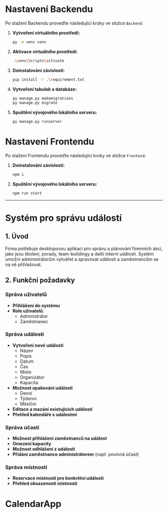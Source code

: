 # Nastavení Backendu

Po stažení Backendu proveďte následující kroky ve složce `Backend`:

1.  **Vytvoření virtuálního prostředí:**

    ```bash
    py -m venv venv
    ```

2.  **Aktivace virtuálního prostředí:**

    ```bash
    .\venv\Scripts\activate
    ```

3.  **Doinstalování závislostí:**

    ```bash
    pip install -r .\requirement.txt
    ```

4.  **Vytvoření tabulek a databáze:**

    ```bash
    py manage.py makemigrations
    py manage.py migrate
    ```

5.  **Spuštění vývojového lokálního serveru:**

    ```bash
    py manage.py runserver
    ```

# Nastavení Frontendu

Po stažení Frontendu proveďte následující kroky ve složce `Frontend`:

1.  **Doinstalování závislostí:**

    ```bash
    npm i
    ```

2.  **Spuštění vývojového lokálního serveru:**

    ```bash
    npm run start
    ```

---

# Systém pro správu událostí

## 1. Úvod
Firma potřebuje desktopovou aplikaci pro správu a plánování firemních akcí, jako jsou školení, porady, team-buildingy a další interní události. Systém umožní administrátorům vytvářet a spravovat události a zaměstnancům se na ně přihlašovat.

## 2. Funkční požadavky

### Správa uživatelů
- **Přihlášení do systému**
- **Role uživatelů**:
  - Administrátor
  - Zaměstnanec

### Správa událostí
- **Vytvoření nové události**  
  - Název  
  - Popis  
  - Datum  
  - Čas  
  - Místo  
  - Organizátor  
  - Kapacita  
- **Možnost opakování události**  
  - Denní  
  - Týdenní  
  - Měsíční  
- **Editace a mazání existujících událostí**
- **Přehled kalendáře s událostmi**

### Správa účasti
- **Možnost přihlášení zaměstnanců na událost**
- **Omezení kapacity**
- **Možnost odhlášení z události**
- **Přidání zaměstnance administrátorem** (např. povinná účast)

### Správa místností
- **Rezervace místností pro konkrétní události**
- **Přehled obsazenosti místností**
# CalendarApp
